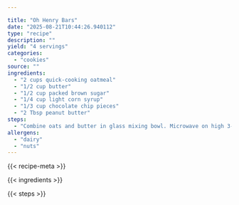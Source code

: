 ```yaml
---

title: "Oh Henry Bars"
date: "2025-08-21T10:44:26.940112"
type: "recipe"
description: ""
yield: "4 servings"
categories:
  - "cookies"
source: ""
ingredients:
  - "2 cups quick-cooking oatmeal"
  - "1/2 cup butter"
  - "1/2 cup packed brown sugar"
  - "1/4 cup light corn syrup"
  - "1/3 cup chocolate chip pieces"
  - "2 Tbsp peanut butter"
steps:
  - "Combine oats and butter in glass mixing bowl. Microwave on high 3-4 minutes. Stir in brown sugar and corn syrup. Microwave 1 1/2 to 2 1/2 minutes, or until heated and sugar is dissolved. Turn into greased 8x8 pan. Press evenly in dish. Melt chocolate chips in separate bowl 1 1/2 - 2 1/2 minutes. Blend in peanut butter, spread over warm bars. Refrigerate until chocolate is set. Cut into squares."
allergens:
  - "dairy"
  - "nuts"
---
```


{{< recipe-meta >}}

{{< ingredients >}}

{{< steps >}}
